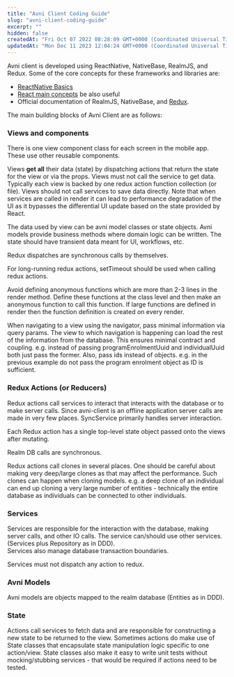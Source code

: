 ```yaml
---
title: "Avni Client Coding Guide"
slug: "avni-client-coding-guide"
excerpt: ""
hidden: false
createdAt: "Fri Oct 07 2022 08:28:09 GMT+0000 (Coordinated Universal Time)"
updatedAt: "Mon Dec 11 2023 12:04:24 GMT+0000 (Coordinated Universal Time)"
---
```

Avni client is developed using ReactNative, NativeBase, RealmJS, and Redux. Some of the core concepts for these frameworks and libraries are:

- [ReactNative Basics](https://reactnative.dev/docs/0.65/getting-started) 
- [React main concepts](https://reactjs.org/docs/hello-world.html) be also useful
- Official documentation of RealmJS, NativeBase, and [Redux](https://devdocs.io/redux~3-basics/).

The main building blocks of Avni Client are as follows:

### Views and components

There is one view component class for each screen in the mobile app. These use other reusable components.

Views **get all** their data (state) by dispatching actions that return the state for the view or via the props. Views must not call the service to get data. Typically each view is backed by one redux action function collection (or file). Views should not call services to save data directly. Note that when services are called in render it can lead to performance degradation of the UI as it bypasses the differential UI update based on the state provided by React.

The data used by view can be avni model classes or state objects. Avni models provide business methods where domain logic can be written. The state should have transient data meant for UI, workflows, etc.

Redux dispatches are synchronous calls by themselves.

For long-running redux actions, setTimeout should be used when calling redux actions.

Avoid defining anonymous functions which are more than 2-3 lines in the render method. Define these functions at the class level and then make an anonymous function to call this function. If large functions are defined in render then the function definition is created on every render.

When navigating to a view using the navigator, pass minimal information via query params. The view to which navigation is happening can load the rest of the information from the database. This ensures minimal contract and coupling. e.g. instead of passing programEnrolmentUuid and individualUuid both just pass the former. Also, pass ids instead of objects. e.g. in the previous example do not pass the program enrolment object as ID is sufficient.

### Redux Actions (or Reducers)

Redux actions call services to interact that interacts with the database or to make server calls. Since avni-client is an offline application server calls are made in very few places. SyncService primarily handles server interaction.

Each Redux action has a single top-level state object passed onto the views after mutating.

Realm DB calls are synchronous.

Redux actions call clones in several places. One should be careful about making very deep/large clones as that may affect the performance. Such clones can happen when cloning models. e.g. a deep clone of an individual can end up cloning a very large number of entities - technically the entire database as individuals can be connected to other individuals.

### Services

Services are responsible for the interaction with the database, making server calls, and other IO calls. The service can/should use other services. (Services plus Repository as in DDD).  
Services also manage database transaction boundaries.

Services must not dispatch any action to redux.

### Avni Models

Avni models are objects mapped to the realm database (Entities as in DDD).

### State

Actions call services to fetch data and are responsible for constructing a new state to be returned to the view. Sometimes actions do make use of State classes that encapsulate state manipulation logic specific to one action/view. State classes also make it easy to write unit tests without mocking/stubbing services - that would be required if actions need to be tested.
